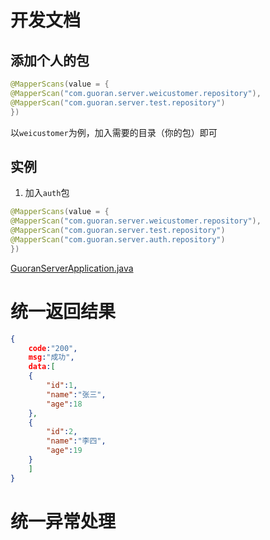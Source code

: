 # 开发文档

## 添加个人的包

```java
@MapperScans(value = {
@MapperScan("com.guoran.server.weicustomer.repository"),
@MapperScan("com.guoran.server.test.repository")
})
```

以`weicustomer`为例，加入需要的目录（你的包）即可

## 实例

1. 加入`auth`包

```java
@MapperScans(value = {
@MapperScan("com.guoran.server.weicustomer.repository"),
@MapperScan("com.guoran.server.test.repository")
@MapperScan("com.guoran.server.auth.repository")
})
```

[GuoranServerApplication.java](src%2Fmain%2Fjava%2Fcom%2Fguoran%2Fserver%2FGuoranServerApplication.java)

# 统一返回结果

```json
{
    code:"200",
    msg:"成功",
    data:[
    {
        "id":1,
        "name":"张三",
        "age":18
    },
    {
        "id":2,
        "name":"李四",
        "age":19
    }
    ]
}
```

# 统一异常处理

